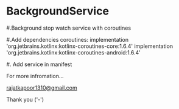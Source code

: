 # BackgroundService

#.Background stop watch service with coroutines

#.Add dependencies coroutines:
 implementation 'org.jetbrains.kotlinx:kotlinx-coroutines-core:1.6.4' 
 implementation 'org.jetbrains.kotlinx:kotlinx-coroutines-android:1.6.4'

#. Add service in manifest

For more infromation... 

rajatkapoor1310@gmail.com

Thank you ('-')
 
